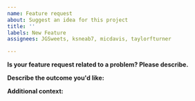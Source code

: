 ```yaml
---
name: Feature request
about: Suggest an idea for this project
title: ''
labels: New Feature
assignees: JGSweets, ksneab7, micdavis, taylorfturner

---
```


**Is your feature request related to a problem? Please describe.**



**Describe the outcome you'd like:**



**Additional context:**
